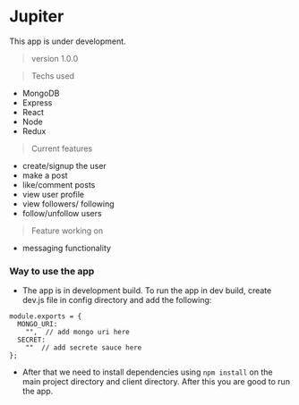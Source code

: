 # Jupiter

This app is under development.

> version 1.0.0

> Techs used

- MongoDB
- Express
- React
- Node
- Redux

> Current features

- create/signup the user
- make a post
- like/comment posts
- view user profile
- view followers/ following
- follow/unfollow users

> Feature working on

- messaging functionality

### Way to use the app

- The app is in development build. To run the app in dev build, create dev.js file in config directory and add the following:

```
module.exports = {
  MONGO_URI:
    "",  // add mongo uri here
  SECRET:
    ""  // add secrete sauce here
};

```

- After that we need to install dependencies using `npm install` on the main project directory and client directory. After this you are good to run the app. 
